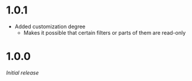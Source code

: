 # 1.0.1
* Added customization degree
  * Makes it possible that certain filters or parts of them are read-only

# 1.0.0
_Initial release_
